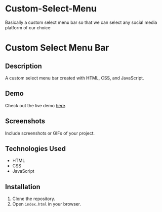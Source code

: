 # Custom-Select-Menu
Basically a custom select menu bar so that we can select any social media platform of our choice

# Custom Select Menu Bar

## Description
A custom select menu bar created with HTML, CSS, and JavaScript.

## Demo
Check out the live demo [here](link_to_github_pages).

## Screenshots
Include screenshots or GIFs of your project.

## Technologies Used
- HTML
- CSS
- JavaScript

## Installation
1. Clone the repository.
2. Open `index.html` in your browser.


